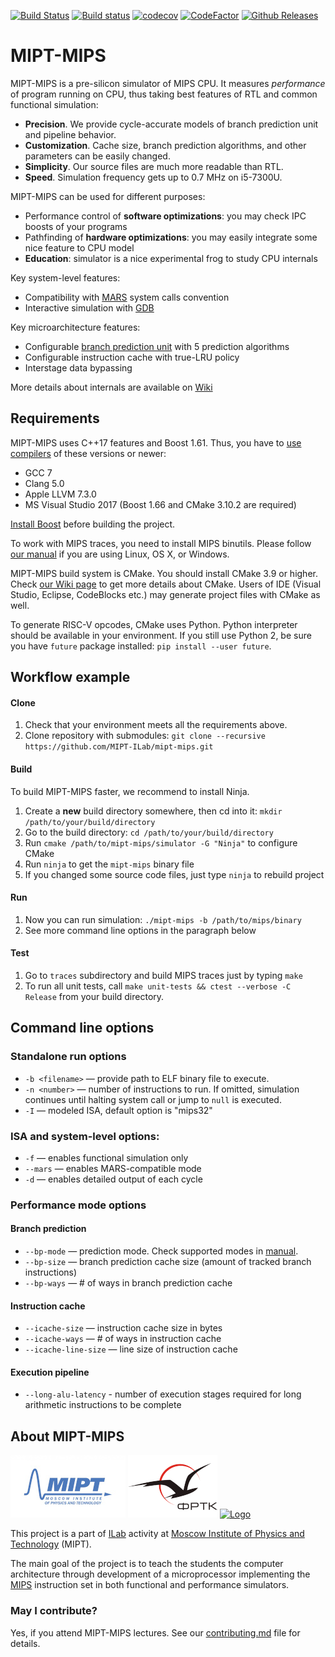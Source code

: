 [![Build Status](https://travis-ci.com/MIPT-ILab/mipt-mips.svg?branch=master)](https://travis-ci.com/MIPT-ILab/mipt-mips)
[![Build status](https://ci.appveyor.com/api/projects/status/3a8h619rhn3pcdlm?svg=true)](https://ci.appveyor.com/project/pavelkryukov/mipt-mips)
[![codecov](https://codecov.io/gh/MIPT-ILab/mipt-mips/branch/master/graph/badge.svg)](https://codecov.io/gh/MIPT-ILab/mipt-mips)
[![CodeFactor](https://www.codefactor.io/repository/github/mipt-ilab/mipt-mips/badge)](https://www.codefactor.io/repository/github/mipt-ilab/mipt-mips)
[![Github Releases](https://img.shields.io/github/release/MIPT-ILab/mipt-mips.svg)](https://github.com/MIPT-ILab/mipt-mips/releases)

# MIPT-MIPS

MIPT-MIPS is a pre-silicon simulator of MIPS CPU. It measures _performance_ of program running on CPU, thus taking best features of RTL and common functional simulation:
* **Precision**. We provide cycle-accurate models of branch prediction unit and pipeline behavior.
* **Customization**. Cache size, branch prediction algorithms, and other parameters can be easily changed.
* **Simplicity**. Our source files are much more readable than RTL.
* **Speed**. Simulation frequency gets up to 0.7 MHz on i5-7300U.

MIPT-MIPS can be used for different purposes:
* Performance control of **software optimizations**: you may check IPC boosts of your programs
* Pathfinding of **hardware optimizations**: you may easily integrate some nice feature to CPU model
* **Education**: simulator is a nice experimental frog to study CPU internals

Key system-level features:
* Compatibility with [MARS](http://courses.missouristate.edu/KenVollmar/mars/) system calls convention
* Interactive simulation with [GDB](https://github.com/MIPT-ILab/mipt-mips/wiki/Interactive-simulation-with-GDB)

Key microarchitecture features:
* Configurable [branch prediction unit](https://github.com/MIPT-ILab/mipt-mips/wiki/BPU-model) with 5 prediction algorithms
* Configurable instruction cache with true-LRU policy
* Interstage data bypassing

More details about internals are available on [Wiki](https://github.com/MIPT-ILab/mipt-mips/wiki/Home/)

## Requirements

MIPT-MIPS uses C++17 features and Boost 1.61. Thus, you have to [use compilers](https://github.com/MIPT-ILab/mipt-mips/wiki/C-compilers) of these versions or newer:
* GCC 7
* Clang 5.0
* Apple LLVM 7.3.0
* MS Visual Studio 2017 (Boost 1.66 and CMake 3.10.2 are required)

[Install Boost](https://github.com/MIPT-ILab/mipt-mips/wiki/Required-libraries) before building the project.

To work with MIPS traces, you need to install MIPS binutils. Please follow [our manual](https://github.com/MIPT-ILab/mipt-mips/wiki/MIPS-binutils) if you are using Linux, OS X, or Windows.

MIPT-MIPS build system is CMake. You should install CMake 3.9 or higher.
Check [our Wiki page](https://github.com/MIPT-ILab/mipt-mips/wiki/CMake) to get more details about CMake.
Users of IDE (Visual Studio, Eclipse, CodeBlocks etc.) may generate project files with CMake as well.

To generate RISC-V opcodes, CMake uses Python. Python interpreter should be available in your environment.
If you still use Python 2, be sure you have `future` package installed: `pip install --user future`.

## Workflow example

#### Clone
  1. Check that your environment meets all the requirements above.
  1. Clone repository with submodules: `git clone --recursive https://github.com/MIPT-ILab/mipt-mips.git`
#### Build
To build MIPT-MIPS faster, we recommend to install Ninja.
  1. Create a **new** build directory somewhere, then cd into it: `mkdir /path/to/your/build/directory`
  1. Go to the build directory: `cd /path/to/your/build/directory`
  1. Run `cmake /path/to/mipt-mips/simulator -G "Ninja"` to configure CMake
  1. Run `ninja` to get the `mipt-mips` binary file
  1. If you changed some source code files, just type `ninja` to rebuild project
#### Run
  1. Now you can run simulation: `./mipt-mips -b /path/to/mips/binary`
  1. See more command line options in the paragraph below
#### Test
  1. Go to `traces` subdirectory and build MIPS traces just by typing `make`
  1. To run all unit tests, call `make unit-tests && ctest --verbose -C Release` from your build directory.

## Command line options

### Standalone run options

* `-b <filename>` — provide path to ELF binary file to execute.
* `-n <number>` — number of instructions to run. If omitted, simulation continues until halting system call or jump to `null` is executed.
* `-I` — modeled ISA, default option is "mips32"

### ISA and system-level options:

* `-f` — enables functional simulation only
* `--mars` — enables MARS-compatible mode
* `-d` — enables detailed output of each cycle

### Performance mode options

#### Branch prediction
* `--bp-mode` — prediction mode. Check supported modes in [manual](https://github.com/MIPT-ILab/mipt-mips/wiki/BPU-model).
* `--bp-size` — branch prediction cache size (amount of tracked branch instructions)
* `--bp-ways` — # of ways in branch prediction cache

#### Instruction cache
* `--icache-size` — instruction cache size in bytes
* `--icache-ways` — # of ways in instruction cache
* `--icache-line-size` — line size of instruction cache

#### Execution pipeline
* `--long-alu-latency` - number of execution stages required for long arithmetic instructions to be complete

## About MIPT-MIPS

[![](https://github.com/MIPT-ILab/ca-lectures/blob/master/images/mipt-eng.jpg?raw=true)](https://mipt.ru/english)
[![](https://github.com/MIPT-ILab/ca-lectures/blob/master/images/drec.gif?raw=true)](https://mipt.ru/drec/)
[![Logo](https://avatars2.githubusercontent.com/u/13999586?s=100)](https://mipt-ilab.github.io/)

This project is a part of [ILab](https://mipt-ilab.github.io/) activity at [Moscow Institute of Physics and Technology](http://phystech.edu/) (MIPT).

The main goal of the project is to teach the students the computer architecture through development of a microprocessor implementing the [MIPS](http://en.wikipedia.org/wiki/MIPS32) instruction set in both functional and performance simulators.

### May I contribute?

Yes, if you attend MIPT-MIPS lectures. See our [contributing.md](contributing.md) file for details.

